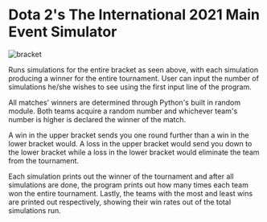 # Dota 2's The International 2021 Main Event Simulator
![bracket](https://user-images.githubusercontent.com/83637447/136848215-85680693-d41c-4628-a222-1b06be406423.png)

Runs simulations for the entire bracket as seen above, with each simulation producing a winner for the entire tournament.
User can input the number of simulations he/she wishes to see using the first input line of the program.

All matches' winners are determined through Python's built in random module. Both teams acquire a random number and whichever team's number is higher is declared the winner of the match.

A win in the upper bracket sends you one round further than a win in the lower bracket would.
A loss in the upper bracket would send you down to the lower bracket while a loss in the lower bracket would eliminate the team from the tournament.

Each simulation prints out the winner of the tournament and after all simulations are done, the program prints out how many times each team won the entire tournament.
Lastly, the teams with the most and least wins are printed out respectively, showing their win rates out of the total simulations run.
